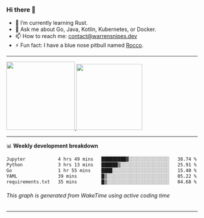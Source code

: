 ### Hi there 👋

- 🌱 I’m currently learning Rust.
- 💬 Ask me about Go, Java, Kotlin, Kubernetes, or Docker.
- 📫 How to reach me: contact@warrensnipes.dev
- ⚡ Fun fact: I have a blue nose pitbull named [Rocco](https://i.imgur.com/iLsSCKu.jpg).

-------


<a href="https://github.com/LockedThread/LockedThread">
  <img height="180em" src="https://github-readme-stats.vercel.app/api?username=LockedThread&theme=transparent&bg_color=00000000&show_icons=true&count_private=true" />
  <img height="174em" src="https://github-readme-stats.vercel.app/api/top-langs?username=LockedThread&theme=transparent&layout=compact&hide_progress=true&bg_color=00000000" />
  </a>

-------

📊 **Weekly development breakdown**
<!--START_SECTION:waka-->

```txt
Jupyter            4 hrs 49 mins   █████████▓░░░░░░░░░░░░░░░   38.74 %
Python             3 hrs 13 mins   ██████▒░░░░░░░░░░░░░░░░░░   25.91 %
Go                 1 hr 55 mins    ████░░░░░░░░░░░░░░░░░░░░░   15.40 %
YAML               39 mins         █▒░░░░░░░░░░░░░░░░░░░░░░░   05.22 %
requirements.txt   35 mins         █▒░░░░░░░░░░░░░░░░░░░░░░░   04.68 %
```

<!--END_SECTION:waka-->
###### *This graph is generated from WakeTime using active coding time*
-------
